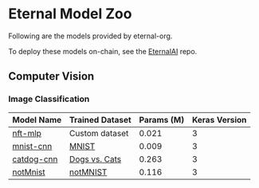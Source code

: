 # Eternal Model Zoo

Following are the models provided by eternal-org.

To deploy these models on-chain, see the [EternalAI](https://github.com/eternalai-org/eternalai) repo.


## Computer Vision

### Image Classification

| Model Name | Trained Dataset   | Params (M)    | Keras Version |
|------------|-------------------|---------------|---------------|
| [nft-mlp](computer-vision/image-classification/nft-mlp) | Custom dataset | 0.021 | 3 |
| [mnist-cnn](computer-vision/image-classification/mnist-cnn) | [MNIST](https://www.kaggle.com/datasets/hojjatk/mnist-dataset) | 0.009 | 3 |
| [catdog-cnn](computer-vision/image-classification/catdog-cnn) | [Dogs vs. Cats](https://www.kaggle.com/c/dogs-vs-cats) | 0.263 | 3 |
| [notMnist](computer-vision/image-classification/notMnist) | [notMNIST](https://www.kaggle.com/datasets/lubaroli/notmnist) | 0.116 | 3 |

